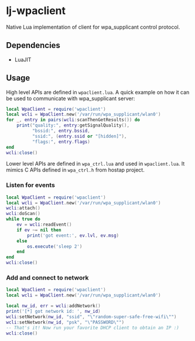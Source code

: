 lj-wpaclient
============

Native Lua implementation of client for wpa_supplicant control protocol.


Dependencies
------------

 * LuaJIT


Usage
-----
High level APIs are defined in `wpaclient.lua`. A quick example on how it can
be used to communicate with wpa_supplicant server:

```lua
local WpaClient = require('wpaclient')
local wcli = WpaClient.new('/var/run/wpa_supplicant/wlan0')
for _, entry in pairs(wcli:scanThenGetResults()) do
    print("quality:", entry:getSignalQuality(),
          "bssid:", entry.bssid,
          "ssid:", (entry.ssid or "[hidden]"),
          "flags:", entry.flags)
end
wcli:close()
```

Lower level APIs are defined in `wpa_ctrl.lua` and used in `wpaclient.lua`. It
mimics C APIs defined in `wpa_ctrl.h` from hostap project.


### Listen for events

```lua
local WpaClient = require('wpaclient')
local wcli = WpaClient.new('/var/run/wpa_supplicant/wlan0')
wcli:attach()
wcli:doScan()
while true do
    ev = wcli:readEvent()
    if ev ~= nil then
        print('got event:', ev.lvl, ev.msg)
    else
        os.execute('sleep 2')
    end
end
wcli:close()
```


### Add and connect to network

```lua
local WpaClient = require('wpaclient')
local wcli = WpaClient.new('/var/run/wpa_supplicant/wlan0')

local nw_id, err = wcli:addNetwork()
print('[*] got network id: ', nw_id)
wcli:setNetwork(nw_id, "ssid", "\"random-super-safe-free-wifi\"")
wcli:setNetwork(nw_id, "psk", "\"PASSWORD\"")
-- That's it! Now run your favorite DHCP client to obtain an IP :)
wcli:close()
```
